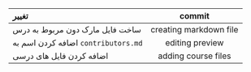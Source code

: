 |  تغییر |  commit  | 
|:------------ |:---------------:|
|  ساخت فایل مارک دون مربوط به درس  |  creating markdown file  | 
|  اضافه کردن اسم به `contributors.md` |  editing preview |
|   اضافه کردن فایل های درسی |  adding course files |
